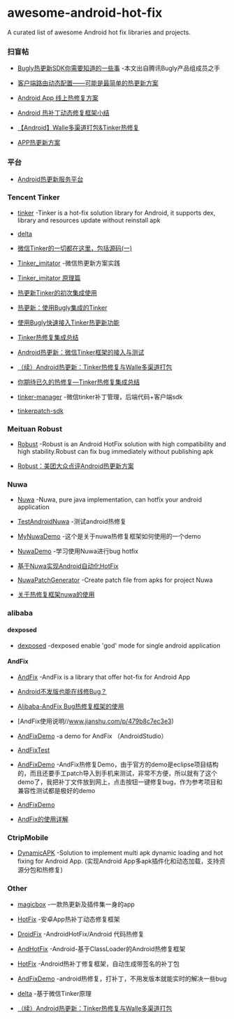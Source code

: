 # awesome-android-hot-fix
A curated list of awesome Android hot fix libraries and projects.

### 扫盲帖
- [Bugly热更新SDK你需要知道的一些事](http://www.jianshu.com/p/2d0f70e30111) -本文出自腾讯Bugly产品组成员之手

- [客户端路由动态配置——可能是最简单的热更新方案](http://www.sixwolf.net/blog/2016/12/02/%E7%83%AD%E6%9B%B4%E6%96%B0%E6%96%B9%E6%A1%88%E4%B9%8B%E8%B7%AF%E7%94%B1%E5%8A%A8%E6%80%81%E9%85%8D%E7%BD%AE/)

- [Android App 线上热修复方案](http://lirenlong.github.io/hotfix)

- [Android 热补丁动态修复框架小结](http://blog.csdn.net/lmj623565791/article/details/49883661)

- [【Android】Walle多渠道打包&Tinker热修复](http://www.jianshu.com/p/0ba717f7385f)

- [APP热更新方案](http://www.cnblogs.com/Creator/p/7007694.html)

### 平台
- [Android热更新服务平台](http://tinkerpatch.com/)

### Tencent Tinker
- [tinker](https://github.com/Tencent/tinker) -Tinker is a hot-fix solution library for Android, it supports dex, library and resources update without reinstall apk

- [delta](https://github.com/byteam/delta)

- [微信Tinker的一切都在这里，包括源码(一)](https://mp.weixin.qq.com/s?__biz=MzAwNDY1ODY2OQ==&mid=2649286384&idx=1&sn=f1aff31d6a567674759be476bcd12549&scene=0#rd)

- [Tinker_imitator](https://github.com/zzz40500/Tinker_imitator) -微信热更新方案实践

- [Tinker_imitator 原理篇](https://mp.weixin.qq.com/s?__biz=MzIwOTQ1MjAwMg==&mid=2247483679&idx=1&sn=9cee70fa2484844ff0332d2b0fbe27a5&scene=4#wechat_redirect)

- [热更新Tinker的初次集成使用](http://blog.csdn.net/androidmsky/article/details/54135465)

- [热更新：使用Bugly集成的Tinker](http://www.jianshu.com/p/fed9b2cddafe)

- [使用Bugly快速接入Tinker热更新功能](https://juejin.im/post/584a70feac502e00691c4a07)

- [Tinker热修复集成总结](http://www.jianshu.com/p/194c9d89b227)

- [Android热更新：微信Tinker框架的接入与测试](http://www.jianshu.com/p/aadcf2ea69a6)

- [（续）Android热更新：Tinker热修复与Walle多渠道打包](http://www.jianshu.com/p/18ed910e7b03)

- [你期待已久的热修复—Tinker热修复集成总结](https://juejin.im/post/597155136fb9a06ba82d4e01)

- [tinker-manager](https://github.com/baidao/tinker-manager) -微信tinker补丁管理，后端代码+客户端sdk

- [tinkerpatch-sdk](https://github.com/TinkerPatch/tinkerpatch-sdk)

### Meituan Robust
- [Robust](https://github.com/Meituan-Dianping/Robust) -Robust is an Android HotFix solution with high compatibility and high stability.Robust can fix bug immediately without publishing apk

- [Robust：美团大众点评Android热更新方案](https://mp.weixin.qq.com/s?__biz=MzA3ODg4MDk0Ng==&mid=2651112741&idx=1&sn=1f9f5bbef591d8d4f08f4143a4e473f6#rd)

### Nuwa
- [Nuwa](https://github.com/jasonross/Nuwa) -Nuwa, pure java implementation, can hotfix your android application

- [TestAndroidNuwa](https://github.com/lifengsofts/TestAndroidNuwa) -测试android热修复

- [MyNuwaDemo](https://github.com/frankandroid/MyNuwaDemo) -这个是关于nuwa热修复框架如何使用的一个demo

- [NuwaDemo](https://github.com/supengchao/NuwaDemo) -学习使用Nuwa进行bug hotfix

- [基于Nuwa实现Android自动化HotFix](http://archmages.github.io/2015/12/29/Nuwa-HotFix/)

- [NuwaPatchGenerator](https://github.com/withparadox2/NuwaPatchGenerator) -Create patch file from apks for project Nuwa

- [关于热修复框架nuwa的使用](http://blog.csdn.net/frank_andriod/article/details/51385221)

### alibaba
#### dexposed
- [dexposed](https://github.com/alibaba/dexposed) -dexposed enable 'god' mode for single android application

#### AndFix
- [AndFix](https://github.com/alibaba/AndFix) -AndFix is a library that offer hot-fix for Android App

- [Android不发版也能在线修Bug？](http://blog.csdn.net/yzzst/article/details/48465031)

- [Alibaba-AndFix Bug热修复框架的使用](http://blog.csdn.net/qxs965266509/article/details/49802429)

- [AndFix使用说明//www.jianshu.com/p/479b8c7ec3e3)

- [AndFixDemo](https://github.com/AlanCheen/AndFixDemo) -a demo for AndFix （AndroidStudio）

- [AndFixTest](https://github.com/wukaide/AndFixTest)

- [AndFixDemo](https://github.com/wangrunxiang/AndFixDemo) -AndFix热修复Demo，由于官方的demo是eclipse项目结构的，而且还要手工patch导入到手机来测试，非常不方便，所以就有了这个demo了，我把补丁文件放到网上，点击按钮一键修复bug，作为参考项目和兼容性测试都是极好的demo

- [AndFixDemo](https://github.com/jin870132/AndFixDemo)

- [AndFix的使用详解](http://www.jianshu.com/p/18ea46e823a3)

### CtripMobile
- [DynamicAPK](https://github.com/CtripMobile/DynamicAPK) -Solution to implement multi apk dynamic loading and hot fixing for Android App. (实现Android App多apk插件化和动态加载，支持资源分包和热修复)

### Other
- [magicbox](https://github.com/georgeyang1024/magicbox) -一款热更新及插件集一身的app

- [HotFix](https://github.com/dodola/HotFix) -安卓App热补丁动态修复框架

- [DroidFix](https://github.com/bunnyblue/DroidFix) -AndroidHotFix/Android 代码热修复

- [AndHotFix](https://github.com/coolspan/AndHotFix) -Android-基于ClassLoader的Android热修复框架

- [HotFix](https://github.com/AItsuki/HotFix) -Android热补丁修复框架，自动生成带签名的补丁包

- [AndFixDemo](https://github.com/qiushi123/AndFixDemo) -android热修复，打补丁，不用发版本就能实时的解决一些bug

- [delta](https://github.com/byteam/delta) -基于微信Tinker原理

- [（续）Android热更新：Tinker热修复与Walle多渠道打包](http://www.jianshu.com/p/18ed910e7b03)
